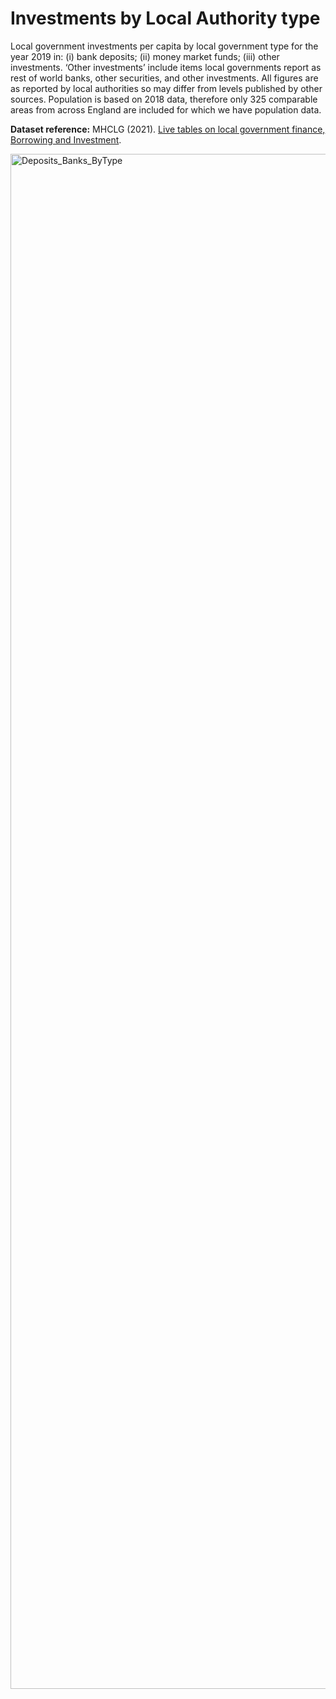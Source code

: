 # Investments by Local Authority type

Local government investments per capita by local government type for the year 2019 in: (i) bank deposits; (ii) money market funds; (iii) other investments. ‘Other investments’ include items local governments report as rest of world banks, other securities, and other investments. All figures are as reported by local authorities so may differ from levels published by other sources. Population is based on 2018 data, therefore only 325 comparable areas from across England are included for which we have population data.

**Dataset reference:** MHCLG (2021). [Live tables on local government finance, Borrowing and Investment](https://www.gov.uk/government/statistical-data-sets/live-tables-on-local-government-finance).

<img width="2456" alt="Deposits_Banks_ByType" src="https://user-images.githubusercontent.com/57355504/158220816-49543e38-fe67-4627-8d24-513d884f0f03.png">

